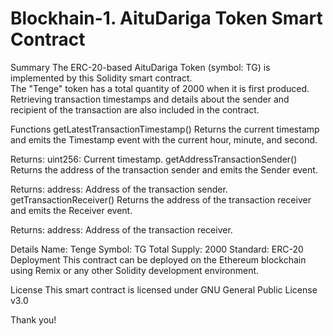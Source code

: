 # Blockhain-1. AituDariga Token Smart Contract

Summary
The ERC-20-based AituDariga Token (symbol: TG) is implemented by this Solidity smart contract.                                                                                                                       
The "Tenge" token has a total quantity of 2000 when it is first produced. Retrieving transaction timestamps and details about the sender and recipient of the transaction are also included in the contract.         

Functions
getLatestTransactionTimestamp()
Returns the current timestamp and emits the Timestamp event with the current hour, minute, and second.

Returns:
uint256: Current timestamp.
getAddressTransactionSender()
Returns the address of the transaction sender and emits the Sender event.

Returns:
address: Address of the transaction sender.
getTransactionReceiver()
Returns the address of the transaction receiver and emits the Receiver event.

Returns:
address: Address of the transaction receiver.

Details
Name: Tenge
Symbol: TG
Total Supply: 2000
Standard: ERC-20
Deployment
This contract can be deployed on the Ethereum blockchain using Remix or any other Solidity development environment.

License
This smart contract is licensed under GNU General Public License v3.0

Thank you!
